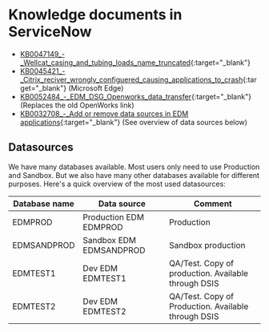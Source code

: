 # Knowledge documents in ServiceNow
- [KB0047149_-_Wellcat_casing_and_tubing_loads_name_truncated](https://equinor.service-now.com/selfservice?id=kb_article&sysparm_article=KB0047149){:target="_blank"}
- [KB0045421_-_Citrix_reciver_wrongly_configuered_causing_applications_to_crash](https://equinor.service-now.com/selfservice?id=kb_article&sysparm_article=KB0045421){:target="_blank"} (Microsoft Edge)
- [KB0052484_-_EDM_DSG_Openworks_data_transfer](https://equinor.service-now.com/selfservice?id=kb_article&sysparm_article=KB0052484){:target="_blank"} (Replaces the old OpenWorks link)
- [KB0032708_-_Add or remove data sources in EDM applications](https://equinor.service-now.com/selfservice?id=kb_article&sysparm_article=KB0032708){:target="_blank"} (See overview of data sources below)

## Datasources
We have many databases available. Most users only need to use Production and Sandbox. But we also have many other databases available for different purposes. Here's a quick overview of the most used datasources:

| Database name | Data source | Comment
|------------|----------------|-------------
| EDMPROD	| Production EDM EDMPROD | Production 
| EDMSANDPROD	| Sandbox EDM EDMSANDPROD| Sandbox production
| EDMTEST1	| Dev EDM EDMTEST1 | QA/Test. Copy of production. Available through DSIS 
| EDMTEST2 | Dev EDM EDMTEST2 | QA/Test. Copy of Production. Available through DSIS


